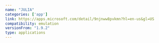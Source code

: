 ```yaml
---
name: "JULIA"
categories: ['app']
link: https://apps.microsoft.com/detail/9njnww8pvkmn?hl=en-us&gl=US
compatibility: emulation
versionFrom: "1.9.2"
type: applications
---
```


